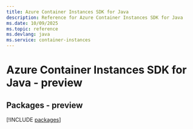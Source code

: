 ```yaml
---
title: Azure Container Instances SDK for Java
description: Reference for Azure Container Instances SDK for Java
ms.date: 10/09/2025
ms.topic: reference
ms.devlang: java
ms.service: container-instances
---
```

# Azure Container Instances SDK for Java - preview
## Packages - preview
[!INCLUDE [packages](container-instances-index.md)]